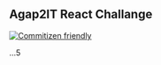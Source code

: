 ## Agap2IT React Challange

[![Commitizen friendly](https://img.shields.io/badge/commitizen-friendly-brightgreen.svg)](http://commitizen.github.io/cz-cli/)

...5
